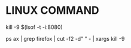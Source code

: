 # LINUX COMMAND

kill -9 $(lsof -t -i:8080)

ps ax | grep firefox | cut -f2 -d" " - | xargs kill -9
